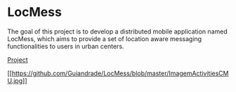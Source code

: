 # LocMess
The goal of this project is to develop a distributed mobile application named LocMess, which aims to provide a set of location aware messaging functionalities to users in urban centers.

[Project](https://fenix.tecnico.ulisboa.pt/downloadFile/563568428752595/cmu2017-project.pdf)

[[https://github.com/Guiandrade/LocMess/blob/master/ImagemActivitiesCMU.jpg]]
